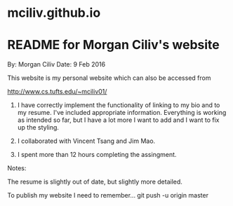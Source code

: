 # mciliv.github.io
# README for Morgan Ciliv's website

By: Morgan Ciliv
Date: 9 Feb 2016

This website is my personal website which can also be accessed from

http://www.cs.tufts.edu/~mciliv01/

1. I have correctly implement the functionality of linking to my bio and
to my resume. I've included appropriate information. Everything is working
as intended so far, but I have a lot more I want to add and I want to fix
up the styling.

2. I collaborated with Vincent Tsang and Jim Mao.

3. I spent more than 12 hours completing the assingment.


Notes:

The resume is slightly out of date, but slightly more detailed.

To publish my website I need to remember...
git push -u origin master

